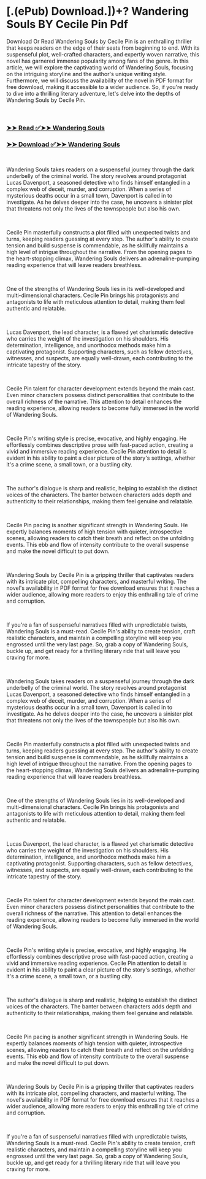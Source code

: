 # [.(ePub) Download.])+? Wandering Souls BY Cecile Pin Pdf

<p>Download Or Read Wandering Souls by Cecile Pin is an enthralling thriller that keeps readers on the edge of their seats from beginning to end. With its suspenseful plot, well-crafted characters, and expertly woven narrative, this novel has garnered immense popularity among fans of the genre. In this article, we will explore the captivating world of Wandering Souls, focusing on the intriguing storyline and the author's unique writing style. Furthermore, we will discuss the availability of the novel in PDF format for free download, making it accessible to a wider audience. So, if you're ready to dive into a thrilling literary adventure, let's delve into the depths of Wandering Souls by Cecile Pin.</p>
<p>&nbsp;</p>

### [➤➤ Read ✅➤➤ Wandering Souls](https://thehelpfulbooks.blogspot.com/id/60741794)

### [➤➤ Download ✅➤➤ Wandering Souls](https://thehelpfulbooks.blogspot.com/id/60741794)

<p>&nbsp;</p>
<p>Wandering Souls takes readers on a suspenseful journey through the dark underbelly of the criminal world. The story revolves around protagonist Lucas Davenport, a seasoned detective who finds himself entangled in a complex web of deceit, murder, and corruption. When a series of mysterious deaths occur in a small town, Davenport is called in to investigate. As he delves deeper into the case, he uncovers a sinister plot that threatens not only the lives of the townspeople but also his own.</p>
<p>&nbsp;</p>
<p>Cecile Pin masterfully constructs a plot filled with unexpected twists and turns, keeping readers guessing at every step. The author's ability to create tension and build suspense is commendable, as he skillfully maintains a high level of intrigue throughout the narrative. From the opening pages to the heart-stopping climax, Wandering Souls delivers an adrenaline-pumping reading experience that will leave readers breathless.</p>
<p>&nbsp;</p>
<p>One of the strengths of Wandering Souls lies in its well-developed and multi-dimensional characters. Cecile Pin brings his protagonists and antagonists to life with meticulous attention to detail, making them feel authentic and relatable.</p>
<p>&nbsp;</p>
<p>Lucas Davenport, the lead character, is a flawed yet charismatic detective who carries the weight of the investigation on his shoulders. His determination, intelligence, and unorthodox methods make him a captivating protagonist. Supporting characters, such as fellow detectives, witnesses, and suspects, are equally well-drawn, each contributing to the intricate tapestry of the story.</p>
<p>&nbsp;</p>
<p>Cecile Pin talent for character development extends beyond the main cast. Even minor characters possess distinct personalities that contribute to the overall richness of the narrative. This attention to detail enhances the reading experience, allowing readers to become fully immersed in the world of Wandering Souls.</p>
<p>&nbsp;</p>
<p>Cecile Pin's writing style is precise, evocative, and highly engaging. He effortlessly combines descriptive prose with fast-paced action, creating a vivid and immersive reading experience. Cecile Pin attention to detail is evident in his ability to paint a clear picture of the story's settings, whether it's a crime scene, a small town, or a bustling city.</p>
<p>&nbsp;</p>
<p>The author's dialogue is sharp and realistic, helping to establish the distinct voices of the characters. The banter between characters adds depth and authenticity to their relationships, making them feel genuine and relatable.</p>
<p>&nbsp;</p>
<p>Cecile Pin pacing is another significant strength in Wandering Souls. He expertly balances moments of high tension with quieter, introspective scenes, allowing readers to catch their breath and reflect on the unfolding events. This ebb and flow of intensity contribute to the overall suspense and make the novel difficult to put down.</p>
<p>&nbsp;</p>
<p>Wandering Souls by Cecile Pin is a gripping thriller that captivates readers with its intricate plot, compelling characters, and masterful writing. The novel's availability in PDF format for free download ensures that it reaches a wider audience, allowing more readers to enjoy this enthralling tale of crime and corruption.</p>
<p>&nbsp;</p>
<p>If you're a fan of suspenseful narratives filled with unpredictable twists, Wandering Souls is a must-read. Cecile Pin's ability to create tension, craft realistic characters, and maintain a compelling storyline will keep you engrossed until the very last page. So, grab a copy of Wandering Souls, buckle up, and get ready for a thrilling literary ride that will leave you craving for more.</p>
<p>&nbsp;</p>
<p>Wandering Souls takes readers on a suspenseful journey through the dark underbelly of the criminal world. The story revolves around protagonist Lucas Davenport, a seasoned detective who finds himself entangled in a complex web of deceit, murder, and corruption. When a series of mysterious deaths occur in a small town, Davenport is called in to investigate. As he delves deeper into the case, he uncovers a sinister plot that threatens not only the lives of the townspeople but also his own.</p>
<p>&nbsp;</p>
<p>Cecile Pin masterfully constructs a plot filled with unexpected twists and turns, keeping readers guessing at every step. The author's ability to create tension and build suspense is commendable, as he skillfully maintains a high level of intrigue throughout the narrative. From the opening pages to the heart-stopping climax, Wandering Souls delivers an adrenaline-pumping reading experience that will leave readers breathless.</p>
<p>&nbsp;</p>
<p>One of the strengths of Wandering Souls lies in its well-developed and multi-dimensional characters. Cecile Pin brings his protagonists and antagonists to life with meticulous attention to detail, making them feel authentic and relatable.</p>
<p>&nbsp;</p>
<p>Lucas Davenport, the lead character, is a flawed yet charismatic detective who carries the weight of the investigation on his shoulders. His determination, intelligence, and unorthodox methods make him a captivating protagonist. Supporting characters, such as fellow detectives, witnesses, and suspects, are equally well-drawn, each contributing to the intricate tapestry of the story.</p>
<p>&nbsp;</p>
<p>Cecile Pin talent for character development extends beyond the main cast. Even minor characters possess distinct personalities that contribute to the overall richness of the narrative. This attention to detail enhances the reading experience, allowing readers to become fully immersed in the world of Wandering Souls.</p>
<p>&nbsp;</p>
<p>Cecile Pin's writing style is precise, evocative, and highly engaging. He effortlessly combines descriptive prose with fast-paced action, creating a vivid and immersive reading experience. Cecile Pin attention to detail is evident in his ability to paint a clear picture of the story's settings, whether it's a crime scene, a small town, or a bustling city.</p>
<p>&nbsp;</p>
<p>The author's dialogue is sharp and realistic, helping to establish the distinct voices of the characters. The banter between characters adds depth and authenticity to their relationships, making them feel genuine and relatable.</p>
<p>&nbsp;</p>
<p>Cecile Pin pacing is another significant strength in Wandering Souls. He expertly balances moments of high tension with quieter, introspective scenes, allowing readers to catch their breath and reflect on the unfolding events. This ebb and flow of intensity contribute to the overall suspense and make the novel difficult to put down.</p>
<p>&nbsp;</p>
<p>Wandering Souls by Cecile Pin is a gripping thriller that captivates readers with its intricate plot, compelling characters, and masterful writing. The novel's availability in PDF format for free download ensures that it reaches a wider audience, allowing more readers to enjoy this enthralling tale of crime and corruption.</p>
<p>&nbsp;</p>
<p>If you're a fan of suspenseful narratives filled with unpredictable twists, Wandering Souls is a must-read. Cecile Pin's ability to create tension, craft realistic characters, and maintain a compelling storyline will keep you engrossed until the very last page. So, grab a copy of Wandering Souls, buckle up, and get ready for a thrilling literary ride that will leave you craving for more.</p>
<p>&nbsp;</p>

